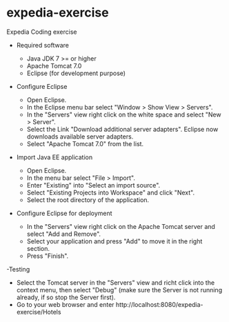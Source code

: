 # expedia-exercise
Expedia Coding exercise

- Required software
  - Java JDK 7 >= or higher
  - Apache Tomcat 7.0
  - Eclipse (for development purpose)
 
- Configure Eclipse
  - Open Eclipse.
  - In the Eclipse menu bar select "Window > Show View > Servers".
  - In the "Servers" view right click on the white space and select "New > Server".
  - Select the Link "Download additional server adapters". Eclipse now downloads available server adapters.
  - Select "Apache Tomcat 7.0" from the list.

 
- Import Java EE application
  - Open Eclipse.
  - In the menu bar select "File > Import".
  - Enter "Existing" into "Select an import source".
  - Select "Existing Projects into Workspace" and click "Next".
  - Select the root directory of the application.

  
- Configure Eclipse for deployment 
  - In the "Servers" view right click on the Apache Tomcat server and select "Add and Remove".
  - Select your application and press "Add" to move it in the right section.
  - Press "Finish".
 
-Testing
  - Select the Tomcat server in the "Servers" view and richt click into the context menu, then select "Debug" 
    (make sure the Server is not running already, if so stop the Server first).
  - Go to your web browser and enter http://localhost:8080/expedia-exercise/Hotels

